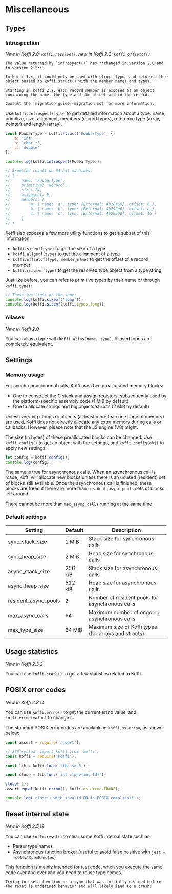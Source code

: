 # Miscellaneous

## Types

### Introspection

*New in Koffi 2.0: `koffi.resolve()`, new in Koffi 2.2: `koffi.offsetof()`*

```{note}
The value returned by `introspect()` has **changed in version 2.0 and in version 2.2**.

In Koffi 1.x, it could only be used with struct types and returned the object passed to koffi.struct() with the member names and types.

Starting in Koffi 2.2, each record member is exposed as an object containing the name, the type and the offset within the record.

Consult the [migration guide](migration.md) for more information.
```

Use `koffi.introspect(type)` to get detailed information about a type: name, primitive, size, alignment, members (record types), reference type (array, pointer) and length (array).

```js
const FoobarType = koffi.struct('FoobarType', {
    a: 'int',
    b: 'char *',
    c: 'double'
});

console.log(koffi.introspect(FoobarType));

// Expected result on 64-bit machines:
// {
//     name: 'FoobarType',
//     primitive: 'Record',
//     size: 24,
//     alignment: 8,
//     members: {
//         a: { name: 'a', type: [External: 4b28a60], offset: 0 },
//         b: { name: 'b', type: [External: 4b292e0], offset: 8 },
//         c: { name: 'c', type: [External: 4b29260], offset: 16 }
//     }
// }
```

Koffi also exposes a few more utility functions to get a subset of this information:

- `koffi.sizeof(type)` to get the size of a type
- `koffi.alignof(type)` to get the alignment of a type
- `koffi.offsetof(type, member_name)` to get the offset of a record member
- `koffi.resolve(type)` to get the resolved type object from a type string

Just like before, you can refer to primitive types by their name or through `koffi.types`:

```js
// These two lines do the same:
console.log(koffi.sizeof('long'));
console.log(koffi.sizeof(koffi.types.long));
```

### Aliases

*New in Koffi 2.0*

You can alias a type with `koffi.alias(name, type)`. Aliased types are completely equivalent.

## Settings

### Memory usage

For synchronous/normal calls, Koffi uses two preallocated memory blocks:

- One to construct the C stack and assign registers, subsequently used by the platform-specific assembly code (1 MiB by default)
- One to allocate strings and big objects/structs (2 MiB by default)

Unless very big strings or objects (at least more than one page of memory) are used, Koffi does not directly allocate any extra memory during calls or callbacks. However, please note that the JS engine (V8) might.

The size (in bytes) of these preallocated blocks can be changed. Use `koffi.config()` to get an object with the settings, and `koffi.config(obj)` to apply new settings.

```js
let config = koffi.config();
console.log(config);
```

The same is true for asynchronous calls. When an asynchronous call is made, Koffi will allocate new blocks unless there is an unused (resident) set of blocks still available. Once the asynchronous call is finished, these blocks are freed if there are more than `resident_async_pools` sets of blocks left around.

There cannot be more than `max_async_calls` running at the same time.

### Default settings

Setting              | Default | Description
-------------------- | ------- | -----------------------------------------------
sync_stack_size      | 1 MiB   | Stack size for synchronous calls
sync_heap_size       | 2 MiB   | Heap size for synchronous calls
async_stack_size     | 256 kiB | Stack size for asynchronous calls
async_heap_size      | 512 kiB | Heap size for asynchronous calls
resident_async_pools | 2       | Number of resident pools for asynchronous calls
max_async_calls      | 64      | Maximum number of ongoing asynchronous calls
max_type_size        | 64 MiB  | Maximum size of Koffi types (for arrays and structs)

## Usage statistics

*New in Koffi 2.3.2*

You can use `koffi.stats()` to get a few statistics related to Koffi.

## POSIX error codes

*New in Koffi 2.3.14*

You can use `koffi.errno()` to get the current errno value, and `koffi.errno(value)` to change it.

The standard POSIX error codes are available in `koffi.os.errno`, as shown below:

```js
const assert = require('assert');

// ES6 syntax: import koffi from 'koffi';
const koffi = require('koffi');

const lib = koffi.load('libc.so.6');

const close = lib.func('int close(int fd)');

close(-1);
assert.equal(koffi.errno(), koffi.os.errno.EBADF);

console.log('close() with invalid FD is POSIX compliant!');
```

## Reset internal state

*New in Koffi 2.5.19*

You can use `koffi.reset()` to clear some Koffi internal state such as:

- Parser type names
- Asynchronous function broker (useful to avoid false positive with `jest --detectOpenHandles`)

This function is mainly intended for test code, when you execute the same code over and over and you need to reuse type names.

```{warning}
Trying to use a function or a type that was initially defined before the reset is undefined behavior and will likely lead to a crash!
```

